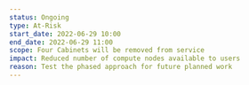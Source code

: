 ```yaml
---
status: Ongoing
type: At-Risk
start_date: 2022-06-29 10:00
end_date: 2022-06-29 11:00
scope: Four Cabinets will be removed from service 
impact: Reduced number of compute nodes available to users   
reason: Test the phased approach for future planned work
---
```

